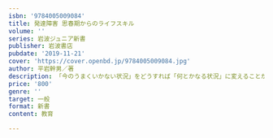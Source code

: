 ```yaml
---
isbn: '9784005009084'
title: 発達障害 思春期からのライフスキル
volume: ''
series: 岩波ジュニア新書
publisher: 岩波書店
pubdate: '2019-11-21'
cover: 'https://cover.openbd.jp/9784005009084.jpg'
author: 平岩幹男／著
description: 「今のうまくいかない状況」をどうすれば「何とかなる状況」に変えることができるのか…．専門医からのアドバイス．
price: '800'
genre: ''
target: 一般
format: 新書
content: 教育

---
```

